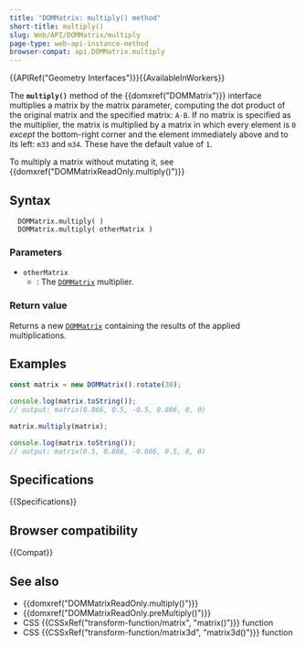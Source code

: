 ```yaml
---
title: "DOMMatrix: multiply() method"
short-title: multiply()
slug: Web/API/DOMMatrix/multiply
page-type: web-api-instance-method
browser-compat: api.DOMMatrix.multiply
---
```


{{APIRef("Geometry Interfaces")}}{{AvailableInWorkers}}

The **`multiply()`** method of the {{domxref("DOMMatrix")}} interface multiplies a matrix by the matrix parameter, computing the dot product of the original matrix and the specified matrix: `A⋅B`. If no matrix is specified as the multiplier, the matrix is multiplied by a matrix in which every element is `0` _except_ the bottom-right corner and the element immediately above and to its left: `m33` and `m34`. These have the default value of `1`.

To multiply a matrix without mutating it, see {{domxref("DOMMatrixReadOnly.multiply()")}}

## Syntax

```js-nolint
  DOMMatrix.multiply( )
  DOMMatrix.multiply( otherMatrix )
```

### Parameters

- `otherMatrix`
  - : The [`DOMMatrix`](/en-US/docs/Web/API/DOMMatrix) multiplier.

### Return value

Returns a new [`DOMMatrix`](/en-US/docs/Web/API/DOMMatrix) containing the results of the applied multiplications.

## Examples

```js
const matrix = new DOMMatrix().rotate(30);

console.log(matrix.toString());
// output: matrix(0.866, 0.5, -0.5, 0.866, 0, 0)

matrix.multiply(matrix);

console.log(matrix.toString());
// output: matrix(0.5, 0.866, -0.866, 0.5, 0, 0)
```

## Specifications

{{Specifications}}

## Browser compatibility

{{Compat}}

## See also

- {{domxref("DOMMatrixReadOnly.multiply()")}}
- {{domxref("DOMMatrixReadOnly.preMultiply()")}}
- CSS {{CSSxRef("transform-function/matrix", "matrix()")}} function
- CSS {{CSSxRef("transform-function/matrix3d", "matrix3d()")}} function
